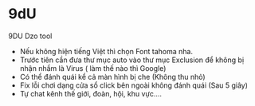 # 9dU
9DU Dzo tool
- Nếu không hiện tiếng Việt thì chọn Font tahoma nha.
- Trước tiên cần đưa thư mục auto vào thư mục Exclusion để không bị nhận nhầm là Virus ( làm thế nào thì Google)
- Có thể đánh quái kể cả màn hình bị che (Không thu nhỏ)
- Fix lỗi chơi dạng cửa sổ click bên ngoài không đánh quái (Sau 5 giây)
- Tự chat kênh thế giới, đoàn, hội, khu vực....
